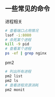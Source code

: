## 一些常见的命令



进程相关

```bash
# 查看端口占用情况
lsof -i:8080
# 杀死某个进程
kill -9 pid
# 查看某个进程
ps -ef | grep nginx
```



pm2

```bash
# 列出所有进程
pm2 list
pm2 ls
# 查看进程资源消耗
pm2 monit
```

